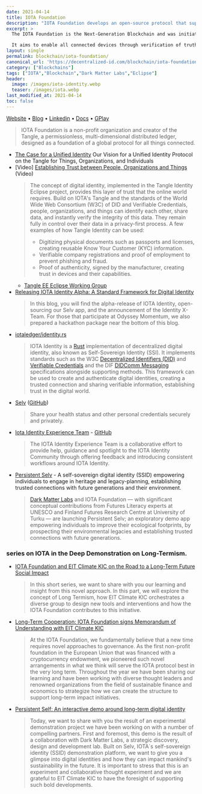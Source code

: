```yaml
---
date: 2021-04-14
title: IOTA Foundation
description: "IOTA Foundation develops an open-source protocol that supports data and value transfer between devices and humans."
excerpt: >
  The IOTA Foundation is the Next-Generation Blockchain and was initiated with a very clear and focused vision of enabling the paradigm shift of the Internet of Things, Industry 4.0 and a trustless ‘On Demand Economy’ through establishing a de facto standardized ‘Ledger of Everything'.

  It aims to enable all connected devices through verification of truth and transactional settlements which incentivize devices to make available its properties and data in real time.
layout: single
permalink: blockchain/iota-foundation/
canonical_url: 'https://decentralized-id.com/blockchain/iota-foundation/'
category: ["Blockchains"]
tags: ["IOTA","Blockchain","Dark Matter Labs","Eclipse"]
header:
  image: /images/iota-identity.webp
  teaser: /images/iota.webp
last_modified_at: 2021-04-14
toc: false
---
```


[Website](https://www.iota.org/) • [Blog](https://medium.com/iotatangle/tagged/self-sovereign-identity)	• [Linkedin](https://www.linkedin.com/company/iotafoundation/) • [Docs](https://docs.iota.org/) • [GPlay](https://play.google.com/store/apps/details?id=com.iota.selv.demo) 

> IOTA Foundation is a non-profit organization and creator of the Tangle, a permissionless, multi-dimensional distributed ledger, designed as a foundation of a global protocol for all things connected. 

* [The Case for a Unified Identity](https://files.iota.org/comms/IOTA_The_Case_for_a_Unified_Identity.pdf) Our Vision for a Unified Identity Protocol on the Tangle for Things, Organizations, and Individuals
* [Video] [Establishing Trust between People, Organizations and Things](https://www.youtube.com/watch?v=4YnGFHhxua8) (Video)
  > The concept of digital identity, implemented in the Tangle Identity Eclipse project, provides this layer of trust that the online world requires. Build on IOTA's Tangle and the standards of the World Wide Web Consortium (W3C) of DID and Verifiable Credentials, people, organizations, and things can identify each other, share data, and instantly verify the integrity of this data. They remain fully in control over their data in a privacy-first process. A few examples of how Tangle Identity can be used:
  > - Digitizing physical documents such as passports and licenses, creating reusable Know Your Customer (KYC) information.
  > - Verifiable company registrations and proof of employment to prevent phishing and fraud. 
  > - Proof of authenticity, signed by the manufacturer, creating trust in devices and their capabilities.
  * [Tangle EE Eclipse Working Group](https://tangle.ee)
* [Releasing IOTA Identity Alpha: A Standard Framework for Digital Identity](https://blog.iota.org/releasing-iota-identity-alpha-a-standard-framework-for-digital-identity-cebabd108b4f/)
  > In this blog, you will find the alpha-release of IOTA Identity, open-sourcing our Selv app, and the announcement of the Identity X-Team. For those that participate at Odyssey Momentum, we also prepared a hackathon package near the bottom of this blog. 
* [iotaledger/identity.rs](https://github.com/iotaledger/identity.rs/)
  > IOTA Identity is a [Rust](https://www.rust-lang.org/) implementation of decentralized digital identity, also known as Self-Sovereign Identity (SSI). It implements standards such as the W3C [Decentralized Identifiers (DID)](https://www.w3.org/TR/did-core/) and [Verifiable Credentials](https://www.w3.org/TR/vc-data-model/) and the DIF [DIDComm Messaging](https://identity.foundation/didcomm-messaging/spec/) specifications alongside supporting methods. This framework can be used to create and authenticate digital identities, creating a trusted connection and sharing verifiable information, establishing trust in the digital world.
* [Selv](https://selv.iota.org/demo/app) ([GitHub](https://github.com/iotaledger/selv-mobile)) 
  > Share your health status and other personal credentials securely and privately.
* [Iota Identity Experience Team](http://identity.iotaexperience.team/) - [GitHub](https://github.com/iota-community/X-Team_IOTA_Identity)
  > The IOTA Identity Experience Team is a collaborative effort to provide help, guidance and spotlight to the IOTA Identity Community through offering feedback and introducing consistent workflows around IOTA Identity.
* [Persistent Selv](https://medium.com/futures-in-long-termism/persistent-selv-d125252b20c) - A self-sovereign digital identity (SSID) empowering individuals to engage in heritage and legacy-planning, establishing trusted connections with future generations and their environment.
  > [Dark Matter Labs](https://darkmatter-labs.medium.com/) and IOTA Foundation — with significant conceptual contributions from Futures Literacy experts at UNESCO and Finland Futures Research Centre at University of Turku — are launching Persistent Selv; an exploratory demo app empowering individuals to improve their ecological footprints, by prospecting their environmental legacies and establishing trusted connections with future generations.

### series on IOTA in the Deep Demonstration on Long-Termism.
* [IOTA Foundation and EIT Climate KIC on the Road to a Long-Term Future Social Impact](https://blog.iota.org/iota-foundation-and-eit-climate-kic-on-the-road-to-a-long-term-future/)
  > In this short series, we want to share with you our learning and insight from this novel approach. In this part, we will explore the concept of Long Termism, how EIT Climate KIC orchestrates a diverse group to design new tools and interventions and how the IOTA Foundation contributes to this initiative.
* [Long-Term Cooperation: IOTA Foundation signs Memorandum of Understanding with EIT Climate KIC](https://blog.iota.org/long-term-cooperation-iota-foundation-signs-memorandum-of-understanding-with-eit-climate-kic/)
  > At the IOTA Foundation, we fundamentally believe that a new time requires novel approaches to governance. As the first non-profit foundation in the European Union that was financed with a cryptocurrency endowment, we pioneered such novel arrangements in what we think will serve the IOTA protocol best in the very long term. Throughout the year we have been sharing our learning and have been working with diverse thought leaders and renowned organizations from the field of sustainable finance and economics to strategize how we can create the structure to support long-term impact initiatives.
* [Persistent Self: An interactive demo around long-term digital identity](https://blog.iota.org/persistent-selv-an-interactive-demo-around-long-term-digital-identity/)
  > Today, we want to share with you the result of an experimental demonstration project we have been working on with a number of compelling partners. First and foremost, this demo is the result of a collaboration with Dark Matter Labs, a strategic discovery, design and development lab. Built on Selv, IOTA´s self-sovereign identity (SSID) demonstration platform, we want to give you a glimpse into digital identities and how they can impact mankind's sustainability in the future. It is important to stress that this is an experiment and collaborative thought experiment and we are grateful to EIT Climate KIC to have the foresight of supporting such bold developments.
